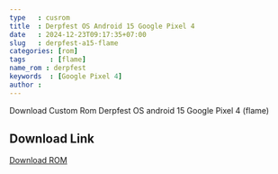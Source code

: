 ```yaml
---
type   : cusrom
title  : Derpfest OS Android 15 Google Pixel 4
date   : 2024-12-23T09:17:35+07:00
slug   : derpfest-a15-flame
categories: [rom]
tags      : [flame]
name_rom : derpfest
keywords  : [Google Pixel 4]
author :
---
```


Download Custom Rom Derpfest OS android 15 Google Pixel 4 (flame)



## Download Link
[Download ROM](https://sourceforge.net/projects/evolution-x/files/flame/)


